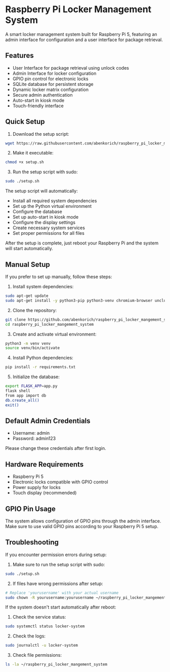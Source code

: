 # Raspberry Pi Locker Management System

A smart locker management system built for Raspberry Pi 5, featuring an admin interface for configuration and a user interface for package retrieval.

## Features

- User Interface for package retrieval using unlock codes
- Admin Interface for locker configuration
- GPIO pin control for electronic locks
- SQLite database for persistent storage
- Dynamic locker matrix configuration
- Secure admin authentication
- Auto-start in kiosk mode
- Touch-friendly interface

## Quick Setup

1. Download the setup script:
```bash
wget https://raw.githubusercontent.com/abenkorich/raspberry_pi_locker_mangement_system/main/setup.sh
```

2. Make it executable:
```bash
chmod +x setup.sh
```

3. Run the setup script with sudo:
```bash
sudo ./setup.sh
```

The setup script will automatically:
- Install all required system dependencies
- Set up the Python virtual environment
- Configure the database
- Set up auto-start in kiosk mode
- Configure the display settings
- Create necessary system services
- Set proper permissions for all files

After the setup is complete, just reboot your Raspberry Pi and the system will start automatically.

## Manual Setup
If you prefer to set up manually, follow these steps:

1. Install system dependencies:
```bash
sudo apt-get update
sudo apt-get install -y python3-pip python3-venv chromium-browser unclutter git sqlite3 python3-rpi.gpio
```

2. Clone the repository:
```bash
git clone https://github.com/abenkorich/raspberry_pi_locker_mangement_system.git
cd raspberry_pi_locker_mangement_system
```

3. Create and activate virtual environment:
```bash
python3 -m venv venv
source venv/bin/activate
```

4. Install Python dependencies:
```bash
pip install -r requirements.txt
```

5. Initialize the database:
```bash
export FLASK_APP=app.py
flask shell
from app import db
db.create_all()
exit()
```

## Default Admin Credentials
- Username: admin
- Password: admin123

Please change these credentials after first login.

## Hardware Requirements
- Raspberry Pi 5
- Electronic locks compatible with GPIO control
- Power supply for locks
- Touch display (recommended)

## GPIO Pin Usage
The system allows configuration of GPIO pins through the admin interface. Make sure to use valid GPIO pins according to your Raspberry Pi 5 setup.

## Troubleshooting

If you encounter permission errors during setup:
1. Make sure to run the setup script with sudo:
```bash
sudo ./setup.sh
```

2. If files have wrong permissions after setup:
```bash
# Replace 'yourusername' with your actual username
sudo chown -R yourusername:yourusername ~/raspberry_pi_locker_mangement_system
```

If the system doesn't start automatically after reboot:
1. Check the service status:
```bash
sudo systemctl status locker-system
```

2. Check the logs:
```bash
sudo journalctl -u locker-system
```

3. Check file permissions:
```bash
ls -la ~/raspberry_pi_locker_mangement_system
